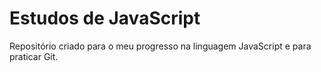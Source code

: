 # Estudos de JavaScript

Repositório criado para o meu progresso na linguagem JavaScript e para praticar Git.
